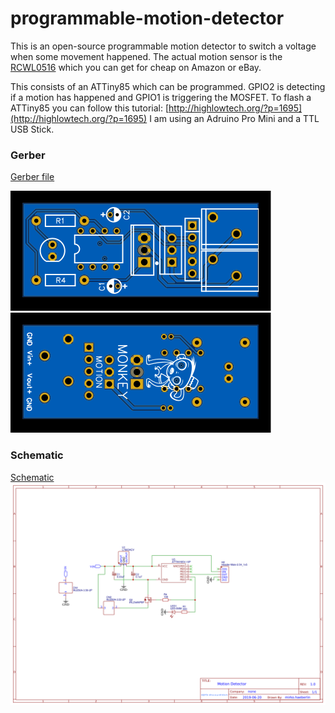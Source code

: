 # programmable-motion-detector

This is an open-source programmable motion detector to switch a voltage when some movement happened. The actual motion sensor is the [RCWL0516](https://github.com/jdesbonnet/RCWL-0516) which you can get for cheap on Amazon or eBay.

This consists of an ATTiny85 which can be programmed. GPIO2 is detecting if a motion has happened and GPIO1 is triggering the MOSFET. To flash a ATTiny85 you can follow this tutorial: [http://highlowtech.org/?p=1695](http://highlowtech.org/?p=1695)
I am using an Adruino Pro Mini and a TTL USB Stick.

### Gerber
[Gerber file](./Gerber_motion-detector.zip)

<img src="./img/pcb_front.svg">
<img src="./img/pcb_back.svg">

### Schematic
[Schematic](./Schematic_motion-detector.pdf)
<img src="./img/Schematic_motion-detector.png">
